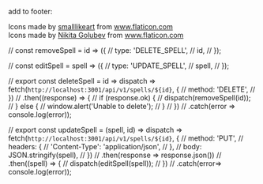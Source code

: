 add to footer:
<div>Icons made by <a href="https://www.flaticon.com/authors/smalllikeart" title="smalllikeart">smalllikeart</a> from <a href="https://www.flaticon.com/" title="Flaticon">www.flaticon.com</a></div>

<div>Icons made by <a href="https://www.flaticon.com/authors/nikita-golubev" title="Nikita Golubev">Nikita Golubev</a> from <a href="https://www.flaticon.com/" title="Flaticon">www.flaticon.com</a></div>








// const removeSpell = id => ({
//   type: 'DELETE_SPELL',
//   id,
// });

// const editSpell = spell => ({
//   type: 'UPDATE_SPELL',
//   spell,
// });


// export const deleteSpell = id => dispatch => fetch(`http://localhost:3001/api/v1/spells/${id}`, {
//   method: 'DELETE',
// })
// .then((response) => {
//   if (response.ok) {
//     dispatch(removeSpell(id));
//   } else {
//     window.alert('Unable to delete');
//   }
// })
// .catch(error => console.log(error));

// export const updateSpell = (spell, id) => dispatch => fetch(`http://localhost:3001/api/v1/spells/${id}`, {
//   method: 'PUT',
//   headers: {
//     'Content-Type': 'application/json',
//   },
//   body: JSON.stringify(spell),
// })
// .then(response => response.json())
// .then((spell) => {
//   dispatch(editSpell(spell));
// })
// .catch(error=> console.log(error));